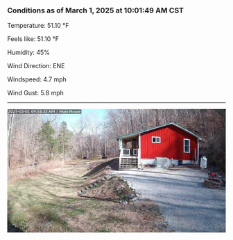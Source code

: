 ### Conditions as of March 1, 2025 at 10:01:49 AM CST 

Temperature: 51.10 &deg;F

Feels like: 51.10 &deg;F

Humidity: 45%

Wind Direction: ENE

Windspeed: 4.7 mph

Wind Gust: 5.8 mph

---

<img src="./images/latest.jpeg"/>


